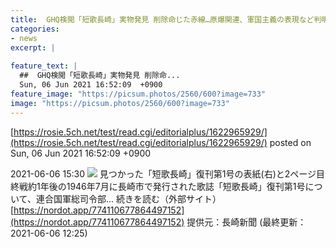 ```yaml
---
title:  GHQ検閲「短歌長崎」実物発見 削除命じた赤線…原爆関連、軍国主義の表現など判明  
categories:
- news
excerpt: |
  
feature_text: |
  ##  GHQ検閲「短歌長崎」実物発見 削除命...
  Sun, 06 Jun 2021 16:52:09  +0900
feature_image: "https://picsum.photos/2560/600?image=733"
image: "https://picsum.photos/2560/600?image=733"
---
```


[https://rosie.5ch.net/test/read.cgi/editorialplus/1622965929/](https://rosie.5ch.net/test/read.cgi/editorialplus/1622965929/)
posted on Sun, 06 Jun 2021 16:52:09  +0900

<!--more-->

2021-06-06 15:30 ![](https://contents.oricon.co.jp/upimg/article/3/1538/1538049/detail/img400/a0546ad1a903d1fe5c36e639077a8d8d538e799e104de403194bab8fd634fb40.jpg) 見つかった「短歌長崎」復刊第1号の表紙(右)と2ページ目 終戦約1年後の1946年7月に長崎市で発行された歌誌「短歌長崎」復刊第1号について、連合国軍総司令部... 続きを読む（外部サイト） [https://nordot.app/774110677864497152](https://nordot.app/774110677864497152) 提供元：長崎新聞 (最終更新：2021-06-06 12:25)
